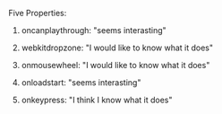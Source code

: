  Five Properties:
 1) oncanplaythrough: "seems interasting"

 2) webkitdropzone: "I would like to know what it does"

 3) onmousewheel: "I would like to know what it does" 

 4) onloadstart: "seems interasting"

 5) onkeypress: "I think I know what it does"
